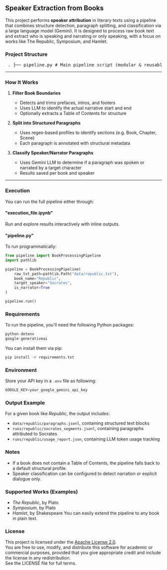 ## Speaker Extraction from Books

This project performs **speaker attribution** in literary texts using a pipeline that combines structure detection, paragraph splitting, and classification via a large language model (Gemini). It is designed to process raw book text and extract who is speaking and narrating or only speaking, with a focus on works like The Republic, Symposium, and Hamlet.

### Project Structure
<pre> . ├── pipeline.py # Main pipeline script (modular & reusable) ├── execution_file.ipynb # Interactive notebook to run & explore the pipeline ├── utils/ # Structure profiles and Table Of Contents extraction logic ├── data/ # Input texts and generated outputs per book │ └── [book_name]/ │ ├── cleaned.txt │ ├── paragraphs.jsonl │ └── detected_toc.txt # if applicable ├── runs/ # LLM classification outputs and usage reports │ └── [book_name]/ │ ├── speaker_segments.jsonl │ └── usage_report.json ├── .env # Your API key (not tracked by Git) ├── requirements.txt └── README.md </pre>


---

### How It Works

1. **Filter Book Boundaries**
   * Detects and trims prefaces, intros, and footers
   * Uses LLM to identify the actual narrative start and end
   * Optionally extracts a Table of Contents for structure

2. **Split into Structured Paragraphs**
   * Uses regex-based profiles to identify sections (e.g. Book, Chapter, Scene)
   * Each paragraph is annotated with structural metadata

3. **Classify Speaker/Narrator Paragraphs**
   * Uses Gemini LLM to determine if a paragraph was spoken or narrated by a target character
   * Results saved per book and speaker

---

### Execution

You can run the full pipeline either through:

#### "execution_file.ipynb"

Run and explore results interactively with inline outputs.

#### "pipeline.py"

To run programmatically:

```python
from pipeline import BookProcessingPipeline
import pathlib

pipeline = BookProcessingPipeline(
    raw_txt_path=pathlib.Path("data/republic.txt"),
    book_name="Republic",
    target_speaker="Socrates",
    is_narrator=True
)

pipeline.run()
```

### Requirements
To run the pipeline, you'll need the following Python packages:
```python
python-dotenv
google-generativeai
```
You can install them via pip: 
```python
pip install -r requirements.txt
```

### Environment
Store your API key in a `.env` file as following:
```python
GOOGLE_KEY=your_google_gemini_api_key
```

### Output Example
For a given book like *Republic*, the output includes:
- `data/republic/paragraphs.jsonl`, containing structured text blocks
- `runs/republic/socrates_segments.jsonl`, containing paragraphs attributed to Socrates
- `runs/republic/usage_report.json`, containing LLM token usage tracking

### Notes
- If a book does not contain a Table of Contents, the pipeline falls back to a default structural profile.
- Speaker classification can be configured to detect narration or explicit dialogue only.

### Supported Works (Examples)
- *The Republic*, by Plato
- *Symposium*, by Plato
- *Hamlet*, by Shakespeare
You can easily extend the pipeline to any book in plain text.

### License
This project is licensed under the [Apache License 2.0](./LICENSE).  
You are free to use, modify, and distribute this software for academic or commercial purposes, provided that you give appropriate credit and include the license in any redistribution.  
See the LICENSE file for full terms.
